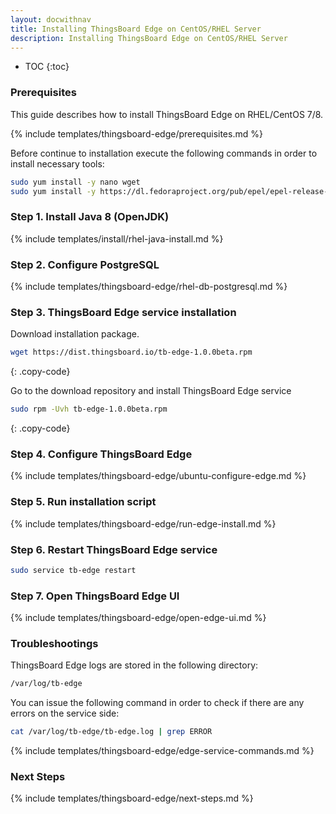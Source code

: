 ```yaml
---
layout: docwithnav
title: Installing ThingsBoard Edge on CentOS/RHEL Server
description: Installing ThingsBoard Edge on CentOS/RHEL Server
---
```


* TOC
{:toc}

### Prerequisites

This guide describes how to install ThingsBoard Edge on RHEL/CentOS 7/8.

{% include templates/thingsboard-edge/prerequisites.md %}

Before continue to installation execute the following commands in order to install necessary tools:

```bash
sudo yum install -y nano wget
sudo yum install -y https://dl.fedoraproject.org/pub/epel/epel-release-latest-7.noarch.rpm
```

### Step 1. Install Java 8 (OpenJDK) 

{% include templates/install/rhel-java-install.md %}

### Step 2. Configure PostgreSQL

{% include templates/thingsboard-edge/rhel-db-postgresql.md %}

### Step 3. ThingsBoard Edge service installation

Download installation package.

```bash
wget https://dist.thingsboard.io/tb-edge-1.0.0beta.rpm
```
{: .copy-code}

Go to the download repository and install ThingsBoard Edge service

```bash
sudo rpm -Uvh tb-edge-1.0.0beta.rpm
```
{: .copy-code}


### Step 4. Configure ThingsBoard Edge

{% include templates/thingsboard-edge/ubuntu-configure-edge.md %}

### Step 5. Run installation script

{% include templates/thingsboard-edge/run-edge-install.md %} 

### Step 6. Restart ThingsBoard Edge service

```bash
sudo service tb-edge restart
```

### Step 7. Open ThingsBoard Edge UI

{% include templates/thingsboard-edge/open-edge-ui.md %} 

### Troubleshootings

ThingsBoard Edge logs are stored in the following directory:
 
```bash
/var/log/tb-edge
```

You can issue the following command in order to check if there are any errors on the service side:
 
```bash
cat /var/log/tb-edge/tb-edge.log | grep ERROR
```

{% include templates/thingsboard-edge/edge-service-commands.md %} 

### Next Steps

{% include templates/thingsboard-edge/next-steps.md %}